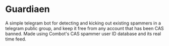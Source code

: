 # Guardiaen
A simple telegram bot for detecting and kicking out existing spammers in a telegram public group, and keep it free from any account that has been CAS banned. Made using Combot's CAS spammer user ID database and its real time feed.  
